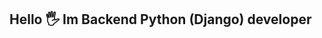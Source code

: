 ## Hello 🖐️ Im Backend Python (Django) developer 

[//]: # (![cat]&#40;https://example.com/cat.png&#41;)